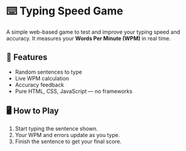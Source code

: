 # ⌨️ Typing Speed Game

A simple web-based game to test and improve your typing speed and accuracy. It measures your **Words Per Minute (WPM)** in real time.

## 🚀 Features
- Random sentences to type
- Live WPM calculation
- Accuracy feedback
- Pure HTML, CSS, JavaScript — no frameworks

## 🖥️ How to Play
1. Start typing the sentence shown.
2. Your WPM and errors update as you type.
3. Finish the sentence to get your final score.
